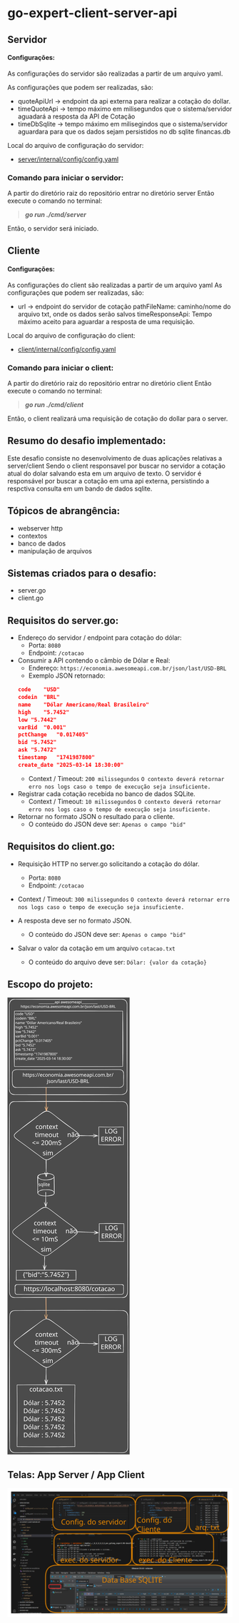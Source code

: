 # go-expert-client-server-api

## Servidor

#### Configurações:

As configurações do servidor são realizadas a partir de um arquivo yaml.

As configurações que podem ser realizadas, são:
- quoteApiUrl -> endpoint da api externa para realizar a cotação do dollar.
- timeQuoteApi -> tempo máximo em milisegundos que o sistema/servidor aguadará a resposta da API de Cotação
- timeDbSqlite -> tempo máximo em milisegindos que o sistema/servidor aguardara para que os dados sejam persistidos no db sqlite financas.db

Local do arquivo de configuração do servidor: 
- [server/internal/config/config.yaml](https://github.com/rprojetos/go-expert-client-server-api/blob/main/server/internal/config/config.yaml)

### Comando para iniciar o servidor:
A partir do diretório raiz do repositório entrar no diretório server
Então execute o comando no terminal:
> ***go run ./cmd/server***

Então, o servidor será iniciado.

## Cliente
#### Configurações:
As configurações do client são realizadas a partir de um arquivo yaml
As configurações que podem ser realizadas, são:
- url -> endpoint do servidor de cotação
  pathFileName: caminho/nome do arquivo txt, onde os dados serão salvos
  timeResponseApi: Tempo máximo aceito para aguardar a resposta de uma requisição.

Local do arquivo de configuração do client:
- [client/internal/config/config.yaml](https://github.com/rprojetos/go-expert-client-server-api/blob/main/client/internal/config/config.yaml)

### Comando para iniciar o client:
A partir do diretório raiz do repositório entrar no diretório client
Então execute o comando no terminal:
> ***go run ./cmd/client***

Então, o client realizará uma requisição de cotação do dollar para o server.


## Resumo do desafio implementado:
Este desafio consiste no desenvolvimento de duas aplicações relativas a server/client
Sendo o client responsavel por buscar no servidor a cotação atual do dolar salvando esta em um arquivo de texto.
O servidor é responsável por buscar a cotação em uma api externa, persistindo a respctiva consulta em um bando de dados sqlite.

## Tópicos de abrangência:

- webserver http
- contextos
- banco de dados
- manipulação de arquivos

## Sistemas criados para o desafio:
- server.go
- client.go

## Requisitos do server.go:
- Endereço do servidor / endpoint para cotação do dólar:
    - Porta:
    `8080`
    - Endpoint:
    `/cotacao`
- Consumir a API contendo o câmbio de Dólar e Real:
    - Endereço: 
    `https://economia.awesomeapi.com.br/json/last/USD-BRL`
    - Exemplo JSON retornado:
    ```json
    code	"USD"
    codein	"BRL"
    name	"Dólar Americano/Real Brasileiro"
    high	"5.7452"
    low	"5.7442"
    varBid	"0.001"
    pctChange	"0.017405"
    bid	"5.7452"
    ask	"5.7472"
    timestamp	"1741987800"
    create_date	"2025-03-14 18:30:00"
    ```
    - Context / Timeout: 
    `200 milissegundos`
    `O contexto deverá retornar erro nos logs caso o tempo de execução seja insuficiente.`
- Registrar cada cotação recebida no banco de dados SQLite.
    - Context / Timeout:
    `10 milissegundos`
    `O contexto deverá retornar erro nos logs caso o tempo de execução seja insuficiente.`
- Retornar no formato JSON o resultado para o cliente.
    - O conteúdo do JSON deve ser:
    `Apenas o campo "bid"`

## Requisitos do client.go:
- Requisição HTTP no server.go solicitando a cotação do dólar.
    - Porta:
    `8080`
    - Endpoint:
    `/cotacao`
- Context / Timeout:
    `300 milissegundos`
    `O contexto deverá retornar erro nos logs caso o tempo de execução seja insuficiente.`
- A resposta deve ser no formato JSON. 
    - O conteúdo do JSON deve ser:
    `Apenas o campo "bid"`

- Salvar o valor da cotação em um arquivo `cotacao.txt`
    - O conteúdo do arquivo deve ser:
    `Dólar: {valor da cotação}`

## Escopo do projeto:

<img title="escopo" alt="escopo do projeto" src="/escopo/clienteServer.svg">

## Telas: App Server / App Client 

<img title="App Server / App Client" alt="App Server / App Client" src="/escopo/tela.svg">

